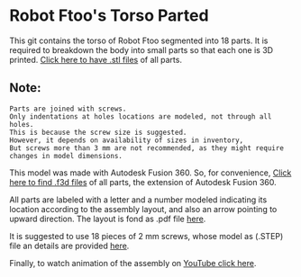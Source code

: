 # Robot Ftoo's Torso Parted

This git contains the torso of Robot Ftoo segmented into 18 parts. It is required to breakdown the body into small parts so that each one is 3D printed. [Click here to have .stl files](https://github.com/Eng-Abdulrazaq/Ftoo_Base_Parted/tree/master/STL) of all parts.

## Note:
```
Parts are joined with screws. 
Only indentations at holes locations are modeled, not through all holes. 
This is because the screw size is suggested. 
However, it depends on availability of sizes in inventory, 
But screws more than 3 mm are not recommended, as they might require changes in model dimensions.
```


This model was made with Autodesk Fusion 360. So, for convenience, [Click here to find .f3d files](https://github.com/Eng-Abdulrazaq/Ftoo_Base_Parted/tree/master/f3d%20File) of all parts, the extension of Autodesk Fusion 360.

All parts are labeled with a letter and a number modeled indicating its location according to the assembly layout, and also an arrow pointing to upward direction. The layout is fond as .pdf file [here](https://github.com/Eng-Abdulrazaq/Ftoo_Base_Parted/blob/master/Ftoo_Assembly_Layout.pdf).
 
It is suggested to use 18 pieces of 2 mm screws, whose model as (.STEP) file an details are provided [here](https://github.com/Eng-Abdulrazaq/Ftoo_Base_Parted/tree/master/Suggested%20screw).

Finally, to watch animation of the assembly on [YouTube click here](https://youtu.be/nqtaJs7R158).
